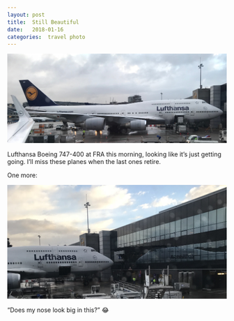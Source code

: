 ```yaml
---
layout: post
title:  Still Beautiful 
date:   2018-01-16 
categories:  travel photo 
---
```


![](/images/IMG_2041.JPG)

Lufthansa Boeing 747-400 at FRA this morning, looking like it’s just getting going. I’ll miss these planes when the last ones retire. 

One more:

![](/images/IMG_2043.HEIC)

“Does my nose look big in this?” 😂

